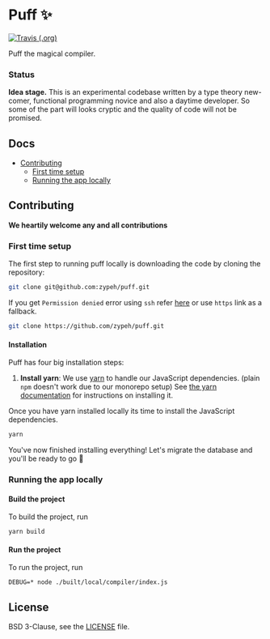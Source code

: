 # Puff ✨

[![Travis (.org)](https://img.shields.io/travis/zypeh/puff.svg?style=flat-square)](https://travis-ci.org/zypeh/puff)

Puff the magical compiler.

### Status

**Idea stage.** This is an experimental codebase written by a type theory
new-comer, functional programming novice and also a daytime developer.
So some of the part will looks cryptic and the quality of code will not be
promised.

## Docs

- [Contributing](#contributing)
  - [First time setup](#first-time-setup)
  - [Running the app locally](#running-the-app-locally)

## Contributing
**We heartily welcome any and all contributions**

### First time setup

The first step to running puff locally is downloading the code by cloning the repository:

```sh
git clone git@github.com:zypeh/puff.git
```

If you get `Permission denied` error using `ssh` refer [here](https://help.github.com/articles/error-permission-denied-publickey/)
or use `https` link as a fallback.

```sh
git clone https://github.com/zypeh/puff.git
```

#### Installation

Puff has four big installation steps:

1. **Install yarn**: We use [yarn](https://yarnpkg.com) to handle our JavaScript dependencies. (plain `npm` doesn't work due to our monorepo setup) See [the yarn documentation](https://yarnpkg.com/en/docs/install) for instructions on installing it.

Once you have yarn installed locally its time to install the JavaScript dependencies.

```sh
yarn
```

You've now finished installing everything! Let's migrate the database and you'll be ready to go :100:

### Running the app locally

#### Build the project

To build the project, run

```
yarn build
```

#### Run the project

To run the project, run

```
DEBUG=* node ./built/local/compiler/index.js
```

## License

BSD 3-Clause, see the [LICENSE](./LICENSE) file.
